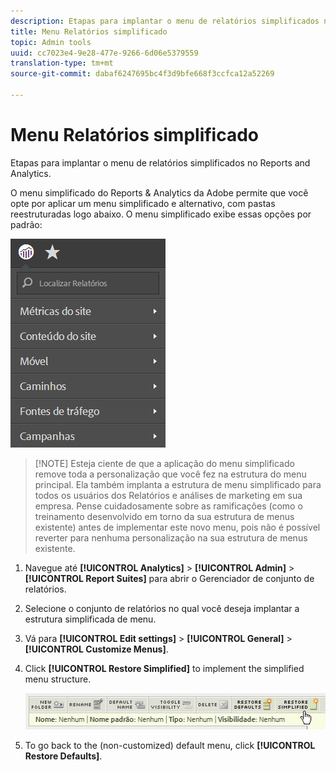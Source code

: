 ```yaml
---
description: Etapas para implantar o menu de relatórios simplificados no Reports and Analytics.
title: Menu Relatórios simplificado
topic: Admin tools
uuid: cc7023e4-9e28-477e-9266-6d06e5379559
translation-type: tm+mt
source-git-commit: dabaf6247695bc4f3d9bfe668f3ccfca12a52269

---
```



# Menu Relatórios simplificado

Etapas para implantar o menu de relatórios simplificados no Reports and Analytics.

O menu simplificado do Reports &amp; Analytics da Adobe permite que você opte por aplicar um menu simplificado e alternativo, com pastas reestruturadas logo abaixo. O menu simplificado exibe essas opções por padrão:

![](assets/simplified-menu.png)

>[!NOTE] Esteja ciente de que a aplicação do menu simplificado remove toda a personalização que você fez na estrutura do menu principal. Ela também implanta a estrutura de menu simplificado para todos os usuários dos Relatórios e análises de marketing em sua empresa. Pense cuidadosamente sobre as ramificações (como o treinamento desenvolvido em torno da sua estrutura de menus existente) antes de implementar este novo menu, pois não é possível reverter para nenhuma personalização na sua estrutura de menus existente.

1. Navegue até **[!UICONTROL Analytics]** > **[!UICONTROL Admin]** > **[!UICONTROL Report Suites]** para abrir o Gerenciador de conjunto de relatórios.
1. Selecione o conjunto de relatórios no qual você deseja implantar a estrutura simplificada de menu.
1. Vá para **[!UICONTROL Edit settings]** > **[!UICONTROL General]** > **[!UICONTROL Customize Menus]**.
1. Click **[!UICONTROL Restore Simplified]** to implement the simplified menu structure.

   ![](assets/restore-simplified.png)

1. To go back to the (non-customized) default menu, click **[!UICONTROL Restore Defaults]**.
